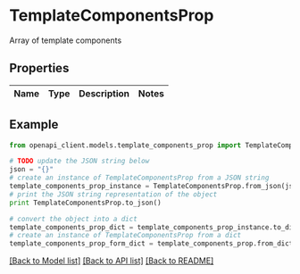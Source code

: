 # TemplateComponentsProp

Array of template components

## Properties
Name | Type | Description | Notes
------------ | ------------- | ------------- | -------------

## Example

```python
from openapi_client.models.template_components_prop import TemplateComponentsProp

# TODO update the JSON string below
json = "{}"
# create an instance of TemplateComponentsProp from a JSON string
template_components_prop_instance = TemplateComponentsProp.from_json(json)
# print the JSON string representation of the object
print TemplateComponentsProp.to_json()

# convert the object into a dict
template_components_prop_dict = template_components_prop_instance.to_dict()
# create an instance of TemplateComponentsProp from a dict
template_components_prop_form_dict = template_components_prop.from_dict(template_components_prop_dict)
```
[[Back to Model list]](../README.md#documentation-for-models) [[Back to API list]](../README.md#documentation-for-api-endpoints) [[Back to README]](../README.md)


